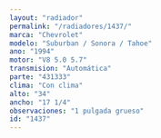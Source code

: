 ```yaml
---
layout: "radiador"
permalink: "/radiadores/1437/"
marca: "Chevrolet"
modelo: "Suburban / Sonora / Tahoe"
ano: "1994"
motor: "V8 5.0 5.7"
transmision: "Automática"
parte: "431333"
clima: "Con clima"
alto: "34"
ancho: "17 1/4"
observaciones: "1 pulgada grueso"
id: "1437"
---
```


